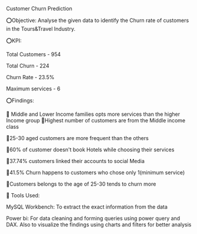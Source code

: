 Customer Churn Prediction

⭕Objective: Analyse the given data to identify the Churn rate of customers in the Tours&Travel Industry.

⭕KPI:

Total Customers - 954

Total Churn - 224

Churn Rate - 23.5%

Maximum services - 6

⭕Findings:

💠 Middle and Lower Income families opts more services than the higher Income group 💠Highest number of customers are from the Middle income class

💠25-30 aged customers are more frequent than the others

💠60% of customer doesn't book Hotels while choosing their services

💠37.74% customers linked their accounts to social Media

💠41.5% Churn happens to customers who chose only 1(minimum service)

💠Customers belongs to the age of 25-30 tends to churn more

🔰 Tools Used:

MySQL Workbench: To extract the exact information from the data

Power bi: For data cleaning and forming queries using power query and DAX. Also to visualize the findings using charts and filters for better analysis
